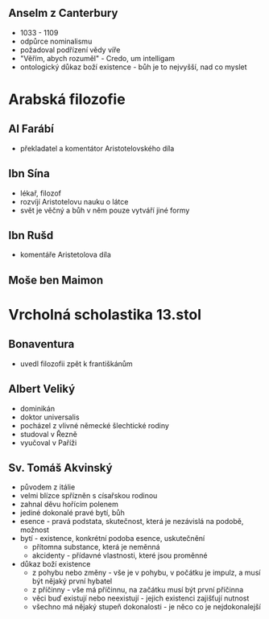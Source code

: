 ## Anselm z Canterbury

- 1033 - 1109
- odpůrce nominalismu
- požadoval podřízení vědy víře
- "Věřím, abych rozuměl" - Credo, um intelligam
- ontologický důkaz boží existence - bůh je to nejvyšší, nad co myslet

# Arabská filozofie

## Al Farábí

- překladatel a komentátor Aristotelovského díla

## Ibn Sína

- lékař, filozof
- rozvíjí Aristotelovu nauku o látce
- svět je věčný a bůh v něm pouze vytváří jiné formy

## Ibn Rušd

- komentáře Aristetolova díla

## Moše ben Maimon

# Vrcholná scholastika 13.stol

## Bonaventura

- uvedl filozofii zpět k františkánům

## Albert Veliký

- dominikán
- doktor universalis
- pocházel z vlivné německé šlechtické rodiny
- studoval v Řezně
- vyučoval v Paříži

## Sv. Tomáš Akvinský

- původem z itálie
- velmi blízce spřízněn s císařskou rodinou
- zahnal děvu hořícím polenem
- jediné dokonalé pravé bytí, bůh
- esence - pravá podstata, skutečnost, která je nezávislá na podobě, možnost
- bytí - existence, konkrétní podoba esence, uskutečnění
  - přítomna substance, která je neměnná
  - akcidenty - přídavné vlastnosti, které jsou proměnné
- důkaz boží existence
  - z pohybu nebo změny - vše je v pohybu, v počátku je impulz, a musí být nějaký první hybatel
  - z příčinny - vše má příčinnu, na začátku musí být první příčinna
  - věci buď existují nebo neexistují - jejich existenci zajišťují nutnost
  - všechno má nějaký stupeň dokonalosti - je něco co je nejdokonalejší
